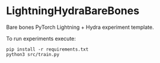 # LightningHydraBareBones

Bare bones PyTorch Lightning + Hydra experiment template. 

To run experiments execute: 
```
pip install -r requirements.txt
python3 src/train.py
```
